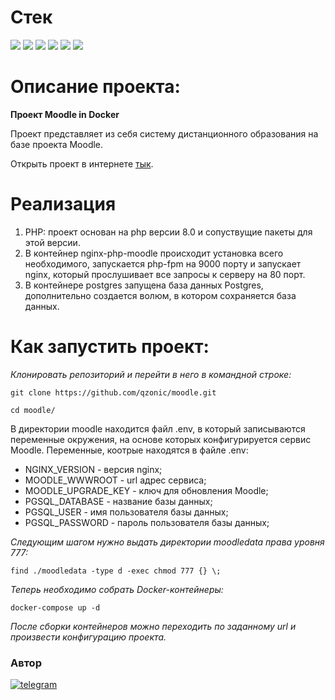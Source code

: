 # Стек
<img src="https://img.shields.io/badge/PHP8.0-4169E1?style=for-the-badge"/> <img src="https://img.shields.io/badge/PHP_FPM8.0-008000?style=for-the-badge"/> <img src="https://img.shields.io/badge/Moodle_4.0.4-yellow?style=for-the-badge"/> <img src="https://img.shields.io/badge/Docker-00BFFF?style=for-the-badge"/> <img src="https://img.shields.io/badge/PostgreSQL-87CEEB?style=for-the-badge"/> <img src="https://img.shields.io/badge/Nginx-67c273?style=for-the-badge"/>

# Описание проекта:

**Проект Moodle in Docker**

Проект представляет из себя систему дистанционного образования на базе проекта Moodle.

Открыть проект в интернете [тык](http://91.222.238.96/).

# Реализация

1. PHP: проект основан на php версии 8.0 и сопуствущие пакеты для этой версии.
2. В контейнер nginx-php-moodle происходит установка всего необходимого, запускается php-fpm на 9000 порту и запускает nginx, который прослушивает все запросы к серверу на 80 порт.
3. В контейнере postgres запущена база данных Postgres, дополнительно создается волюм, в котором сохраняется база данных.

# Как запустить проект:

*Клонировать репозиторий и перейти в него в командной строке:*
```
git clone https://github.com/qzonic/moodle.git
```
```
cd moodle/
```

В директории moodle находится файл .env, в который записываются переменные окружения, на основе которых конфигурируется сервис Moodle.
Переменные, коотрые находятся в файле .env:
- NGINX_VERSION - версия nginx;
- MOODLE_WWWROOT - url адрес сервиса;
- MOODLE_UPGRADE_KEY - ключ для обновления Moodle;
- PGSQL_DATABASE - название базы данных;
- PGSQL_USER - имя пользователя базы данных;
- PGSQL_PASSWORD - пароль пользователя базы данных;

*Следующим шагом нужно выдать директории moodledata права уровня 777:*
```
find ./moodledata -type d -exec chmod 777 {} \;
```
*Теперь необходимо собрать Docker-контейнеры:*
```
docker-compose up -d
```

*После сборки контейнеров можно переходить по заданному url и произвести конфигурацию проекта.*


### Автор
[![telegram](https://img.shields.io/badge/Telegram-Join-blue)](https://t.me/qzonic)
